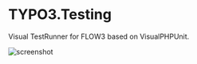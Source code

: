 # TYPO3.Testing

Visual TestRunner for FLOW3 based on VisualPHPUnit.

![screenshot](https://github.com/mneuhaus/TYPO3.Testing/blob/master/Meta/Screenshot.png)